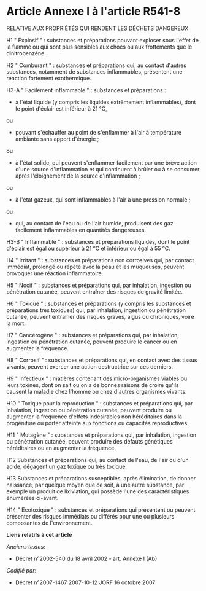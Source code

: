 # Article Annexe I à l'article R541-8

RELATIVE AUX PROPRIÉTÉS QUI RENDENT LES DÉCHETS DANGEREUX 

H1 " Explosif " : substances et préparations pouvant exploser sous l'effet de la flamme ou qui sont plus sensibles aux chocs
ou aux frottements que le dinitrobenzène.

H2 " Comburant " : substances et préparations qui, au contact d'autres substances, notamment de substances inflammables,
présentent une réaction fortement exothermique.

H3-A " Facilement inflammable " : substances et préparations :

- à l'état liquide (y compris les liquides extrêmement inflammables), dont le point d'éclair est inférieur à 21 °C,

ou

- pouvant s'échauffer au point de s'enflammer à l'air à température ambiante sans apport d'énergie ;

ou

- à l'état solide, qui peuvent s'enflammer facilement par une brève action d'une source d'inflammation et qui continuent à
brûler ou à se consumer après l'éloignement de la source d'inflammation ;

ou

- à l'état gazeux, qui sont inflammables à l'air à une pression normale ;

ou

- qui, au contact de l'eau ou de l'air humide, produisent des gaz facilement inflammables en quantités dangereuses.

H3-B " Inflammable " : substances et préparations liquides, dont le point d'éclair est égal ou supérieur à 21 °C et inférieur
ou égal à 55 °C.

H4 " Irritant " : substances et préparations non corrosives qui, par contact immédiat, prolongé ou répété avec la peau et les
muqueuses, peuvent provoquer une réaction inflammatoire.

H5 " Nocif " : substances et préparations qui, par inhalation, ingestion ou pénétration cutanée, peuvent entraîner des
risques de gravité limitée.

H6 " Toxique " : substances et préparations (y compris les substances et préparations très toxiques) qui, par inhalation,
ingestion ou pénétration cutanée, peuvent entraîner des risques graves, aigus ou chroniques, voire la mort.

H7 " Cancérogène " : substances et préparations qui, par inhalation, ingestion ou pénétration cutanée, peuvent produire le
cancer ou en augmenter la fréquence.

H8 " Corrosif " : substances et préparations qui, en contact avec des tissus vivants, peuvent exercer une action destructrice
sur ces derniers.

H9 " Infectieux " : matières contenant des micro-organismes viables ou leurs toxines, dont on sait ou on a de bonnes raisons
de croire qu'ils causent la maladie chez l'homme ou chez d'autres organismes vivants.

H10 " Toxique pour la reproduction " : substances et préparations qui, par inhalation, ingestion ou pénétration cutanée,
peuvent produire ou augmenter la fréquence d'effets indésirables non héréditaires dans la progéniture ou porter atteinte aux
fonctions ou capacités reproductives.

H11 " Mutagène " : substances et préparations qui, par inhalation, ingestion ou pénétration cutanée, peuvent produire des
défauts génétiques héréditaires ou en augmenter la fréquence.

H12 Substances et préparations qui, au contact de l'eau, de l'air ou d'un acide, dégagent un gaz toxique ou très toxique.

H13 Substances et préparations susceptibles, après élimination, de donner naissance, par quelque moyen que ce soit, à une
autre substance, par exemple un produit de lixiviation, qui possède l'une des caractéristiques énumérées ci-avant.

H14 " Ecotoxique " : substances et préparations qui présentent ou peuvent présenter des risques immédiats ou différés pour
une ou plusieurs composantes de l'environnement.

**Liens relatifs à cet article**

_Anciens textes_:

  - Décret n°2002-540 du 18 avril 2002 - art. Annexe I (Ab)

_Codifié par_:

  - Décret n°2007-1467 2007-10-12 JORF 16 octobre 2007

